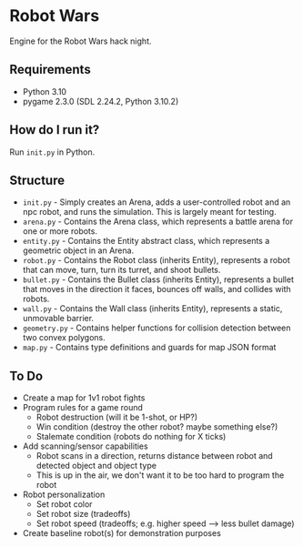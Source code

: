 # Robot Wars

Engine for the Robot Wars hack night.

## Requirements

* Python 3.10
* pygame 2.3.0 (SDL 2.24.2, Python 3.10.2)

## How do I run it?

Run `init.py` in Python.

## Structure

* `init.py` - Simply creates an Arena, adds a user-controlled robot and an npc robot, and runs the simulation. This is largely meant for testing.
* `arena.py` - Contains the Arena class, which represents a battle arena for one or more robots.
* `entity.py` - Contains the Entity abstract class, which represents a geometric object in an Arena.
* `robot.py` - Contains the Robot class (inherits Entity), represents a robot that can move, turn, turn its turret, and shoot bullets.
* `bullet.py` - Contains the Bullet class (inherits Entity), represents a bullet that moves in the direction it faces, bounces off walls, and collides with robots.
* `wall.py` - Contains the Wall class (inherits Entity), represents a static, unmovable barrier.
* `geometry.py` - Contains helper functions for collision detection between two convex polygons.
* `map.py` - Contains type definitions and guards for map JSON format

## To Do

* Create a map for 1v1 robot fights
* Program rules for a game round
    * Robot destruction (will it be 1-shot, or HP?)
    * Win condition (destroy the other robot? maybe something else?)
    * Stalemate condition (robots do nothing for X ticks)
* Add scanning/sensor capabilities
    * Robot scans in a direction, returns distance between robot and detected object and object type
    * This is up in the air, we don't want it to be too hard to program the robot
* Robot personalization
    * Set robot color
    * Set robot size (tradeoffs)
    * Set robot speed (tradeoffs; e.g. higher speed --> less bullet damage)
* Create baseline robot(s) for demonstration purposes
